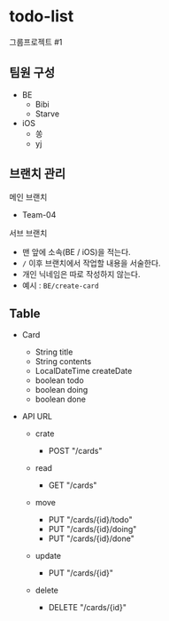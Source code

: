 # todo-list
그룹프로젝트 #1

## 팀원 구성
- BE
  - Bibi
  - Starve
- iOS
  - 쏭
  - yj

## 브랜치 관리

메인 브랜치
- Team-04

서브 브랜치
- 맨 앞에 소속(BE / iOS)을 적는다.
- `/` 이후 브랜치에서 작업할 내용을 서술한다.
- 개인 닉네임은 따로 작성하지 않는다.
- 예시 : `BE/create-card`

## Table

* Card
  * String title
  * String contents
  * LocalDateTime createDate
  * boolean todo
  * boolean doing
  * boolean done
  

* API URL

  * crate
    * POST "/cards"

  * read
    * GET "/cards"

  * move
    * PUT "/cards/{id}/todo"
    * PUT "/cards/{id}/doing"
    * PUT "/cards/{id}/done"

  * update
    * PUT "/cards/{id}" 

  * delete
    * DELETE "/cards/{id}"
